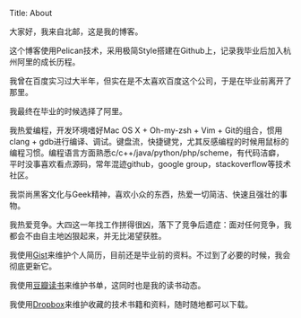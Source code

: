 Title: About

大家好，我来自北邮，这是我的博客。

这个博客使用Pelican技术，采用极简Style搭建在Github上，记录我毕业后加入杭州阿里的成长历程。

我曾在百度实习过大半年，但实在是不太喜欢百度这个公司，于是在毕业前离开了那里。

我最终在毕业的时候选择了阿里。

我热爱编程，开发环境嗜好Mac OS X + Oh-my-zsh + Vim + Git的组合，惯用clang + gdb进行编译、调试。键盘流，快捷键党，尤其反感编程的时候用鼠标的编程习惯。编程语言方面熟悉c/c++/java/python/php/scheme，有代码洁癖，平时没事喜欢看点源码，常年混迹github，google group，stackoverflow等技术社区。

我崇尚黑客文化与Geek精神，喜欢小众的东西，热爱一切简洁、快速且强壮的事物。

我热爱竞争。大四这一年找工作拼得很凶，落下了竞争后遗症：面对任何竞争，我都会不由自主地凶狠起来，并无比渴望获胜。

我使用[Gist](https://gist.github.com/lizherui/6184006)来维护个人简历，目前还是毕业前的资料。不过到了必要的时候，我会彻底更新它。

我使用[豆瓣读书](http://book.douban.com/people/lizherui)来维护书单，这同时也是我的读书动态。

我使用[Dropbox](https://www.dropbox.com/sh/4wweu1f2wd60epg/Sv-EQzFhfw)来维护收藏的技术书籍和资料，随时随地都可以下载。
